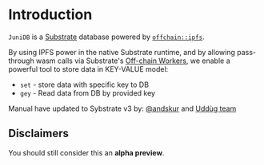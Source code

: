# Introduction

`JuniDB` is a [Substrate] database powered by [`offchain::ipfs`].

By using IPFS power in the native
Substrate runtime, and by allowing pass-through wasm calls via Substrate's
[Off-chain Workers], we enable a powerful tool to store data in KEY-VALUE model:

- `set` - store data with specific key to DB
- `gey` - Read data from DB by provided key

Manual have updated to Sybstrate v3 by: [@andskur] and [Uddùg team]

## Disclaimers

You should still consider this an **alpha preview**.

[`offchain::ipfs`]: https://github.com/uddugteam/substrate/tree/offchain-ipfs-v0.3
[Substrate]: https://substrate.io
[Off-Chain Workers]: https://docs.substrate.io/v3/concepts/off-chain-features/
[Uddùg team]: https://github.com/uddugteam
[@andskur]: https://github.com/andskur